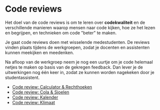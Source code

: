# Code reviews

Het doel van de code reviews is om te leren over **codekwaliteit** en de verschillende manieren waarop mensen naar code kijken, hoe ze het lezen en begrijpen, en technieken om code "beter" te maken.

Je gaat code reviews doen met wisselende medestudenten. De reviews vinden plaats tijdens de werkgroepen, zodat je docenten en assistenten kunnen meekijken en meedenken.

Na afloop van de werkgroep neem je nog een uurtje om je code helemaal netjes te maken op basis van de gekregen feedback. Dan lever je de uitwerkingen nog één keer in, zodat ze kunnen worden nagekeken door je studentassistent.

- [Code review: Calculator & Rechthoeken](/reviews/m2)
- [Code review: Cola & Sjoelen](/reviews/m3)
- [Code review: Kalender](/reviews/m4)
- [Code review: Klimaat](/reviews/m5)
